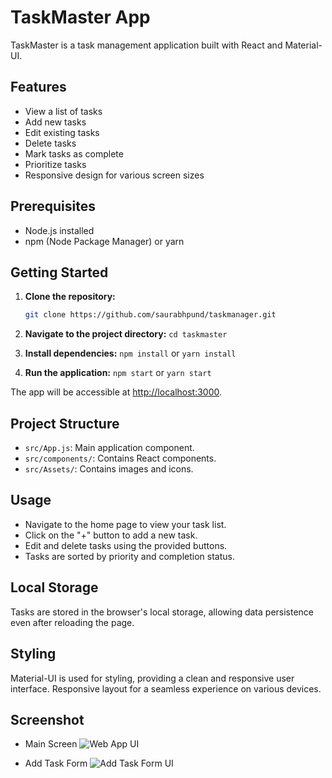 # TaskMaster App

TaskMaster is a task management application built with React and Material-UI.

## Features

- View a list of tasks
- Add new tasks
- Edit existing tasks
- Delete tasks
- Mark tasks as complete
- Prioritize tasks
- Responsive design for various screen sizes

## Prerequisites

- Node.js installed
- npm (Node Package Manager) or yarn

## Getting Started

1. **Clone the repository:**

   ```bash
   git clone https://github.com/saurabhpund/taskmanager.git

2. **Navigate to the project directory:**
	 `cd taskmaster`

3. **Install dependencies:**
	`npm install`
	or
	`yarn install`
	
4. **Run the application:**
	`npm start`
	or
	`yarn start`

The app will be accessible at [http://localhost:3000](http://localhost:3000/).


## Project Structure

-   `src/App.js`: Main application component.
-   `src/components/`: Contains React components.
-   `src/Assets/`: Contains images and icons.

## Usage

-   Navigate to the home page to view your task list.
-   Click on the "+" button to add a new task.
-   Edit and delete tasks using the provided buttons.
-   Tasks are sorted by priority and completion status.

## Local Storage

Tasks are stored in the browser's local storage, allowing data persistence even after reloading the page.

## Styling

Material-UI is used for styling, providing a clean and responsive user interface.
Responsive layout for a seamless experience on various devices.

## Screenshot
- Main Screen
![Web App UI](https://github.com/saurabhpund/taskmanager/blob/main/src/Assets/Screenshot%20(2).png?raw=true)

- Add Task Form
![Add Task Form UI](https://github.com/saurabhpund/taskmanager/blob/main/src/Assets/Screenshot%20(3).png?raw=true)
